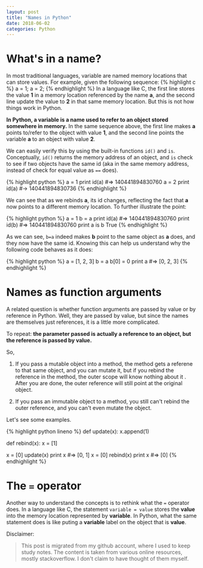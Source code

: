 ```yaml
---
layout: post
title: "Names in Python"
date: 2018-06-02
categories: Python
---
```

# What's in a name?
In most traditional languages, variable are named memory locations that can store values. For example, given the following sequence:
{% highlight c %}
a = 1;
a = 2;
{% endhighlight %}
In a language like C, the first line stores the value **1** in a memory location referenced by the name **a**, and the second line update the value to **2** in that same memory location. But this is not how things work in Python.

**In Python, a variable is a name used to refer to an object stored somewhere in memory.** In the same sequence above, the first line makes **a** points to/refer to the object with value **1**, and the second line points the variable **a** to an object with value **2**.

We can easily verify this by using the built-in functions ```id()``` and ```is```. Conceptually, ```id()``` returns the memory address of an object, and ```is``` check to see if two objects have the same id (aka in the same memory address, instead of check for equal value as ```==``` does).

{% highlight python %}
a = 1
print id(a)
#=> 140441894830760
a = 2
print id(a)
#-> 140441894830736
{% endhighlight %}

We can see that as we rebinds **a**, its id changes, reflecting the fact that **a** now points to a different memory location. To further illustrate the point:

{% highlight python %}
a = 1
b = a
print id(a)
#=> 140441894830760
print id(b)
#=> 140441894830760
print a is b
True
{% endhighlight %}

As we can see, ```b=a``` indeed makes **b** point to the same object as **a** does, and they now have the same id. Knowing this can help us understand why the following code behaves as it does:

{% highlight python %}
a = [1, 2, 3]
b = a
b[0] = 0
print a
#=> [0, 2, 3]
{% endhighlight %}

# Names as function arguments
A related question is whether function arguments are passed by value or by reference in Python. Well, they are passed by value, but since the names are themselves just references, it is a little more complicated.

To repeat: **the parameter passed is actually a reference to an object, but the reference is passed by value.**

So, 
1. If you pass a mutable object into a method, the method gets a referene to that same object, and you can mutate it, but if you rebind the reference in the method, the outer scope will know nothing about it . After you are done, the outer reference will still point at the original object. 

2. If you pass an immutable object to a method, you still can't rebind the outer reference, and you can't even mutate the object. 
 
Let's see some examples.

{% highlight python lineno %}
def update(x):
    x.append(1)

def rebind(x):
    x = [1]

x = [0]
update(x)
print x
#=> [0, 1]
x = [0]
rebind(x)
print x
#=> [0]
{% endhighlight %}

# The ```=``` operator
Another way to understand the concepts is to rethink what the ```=``` operator does. In a language like C, the statement ```variable = value``` stores the **value** into the memory location represented by **variable**. In Python, what the same statement does is like puting a **variable** label  on the object that is **value**.



Disclaimer:
> This post is migrated from my github account, where I used to keep study notes. The content is taken from various online resources, mostly stackoverflow. I don't claim to have thought of them myself.

